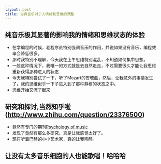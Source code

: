```yaml
---
layout: post
title: 古典音乐对于人情绪和思维的调整
---
```


## 纯音乐极其显著的影响我的情绪和思维状态的体验

- 在学编程的时候，老程序员特别强调音乐的作用，并说如果没有音乐，编程效率会降低很多。
- 那时我特别不理解，今天我在上午思维特别混乱，不知道如何集中思想。
- 一般这种情况下，我唯一的方式就是去自然走走，不过需要很久才能让我思维重新获得那种进入的状态
- 今天我特别尝试了一下，听了Mozart的安魂曲，然后，让我意外的事情发生了，我的思维似乎一下子进入到了那种静穆的状态之中。
- 思维开始又流了起来

## 研究和探讨,当然知乎啦(http://www.zhihu.com/question/23376500)
- 竟然有专门的期刊[Psychology of music](http://pom.sagepub.com/)
- 发现了竟然有那么多研究，真是让我感觉太好了。
- 现在听着巴赫的小小艺术家，真的让我陶醉。

## 让没有太多音乐细胞的人也能歌唱！哈哈哈